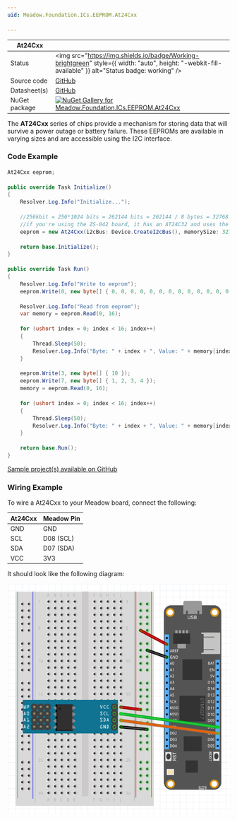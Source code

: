 ```yaml
---
uid: Meadow.Foundation.ICs.EEPROM.At24Cxx

---
```


| At24Cxx | |
|--------|--------|
| Status | <img src="https://img.shields.io/badge/Working-brightgreen" style={{ width: "auto", height: "-webkit-fill-available" }} alt="Status badge: working" /> |
| Source code | [GitHub](https://github.com/WildernessLabs/Meadow.Foundation/tree/main/Source/Meadow.Foundation.Peripherals/ICs.EEPROM.At24Cxx) |
| Datasheet(s) | [GitHub](https://github.com/WildernessLabs/Meadow.Foundation/tree/main/Source/Meadow.Foundation.Peripherals/ICs.EEPROM.At24Cxx/Datasheet) |
| NuGet package | <a href="https://www.nuget.org/packages/Meadow.Foundation.ICs.EEPROM.At24Cxx/" target="_blank"><img src="https://img.shields.io/nuget/v/Meadow.Foundation.ICs.EEPROM.At24Cxx.svg?label=Meadow.Foundation.ICs.EEPROM.At24Cxx" alt="NuGet Gallery for Meadow.Foundation.ICs.EEPROM.At24Cxx" /></a> |

The **AT24Cxx** series of chips provide a mechanism for storing data that will survive a power outage or battery failure.  These EEPROMs are available in varying sizes and are accessible using the I2C interface.

### Code Example

```csharp
At24Cxx eeprom;

public override Task Initialize()
{
    Resolver.Log.Info("Initialize...");

    //256kbit = 256*1024 bits = 262144 bits = 262144 / 8 bytes = 32768 bytes
    //if you're using the ZS-042 board, it has an AT24C32 and uses the default value of 8192
    eeprom = new At24Cxx(i2cBus: Device.CreateI2cBus(), memorySize: 32768);

    return base.Initialize();
}

public override Task Run()
{
    Resolver.Log.Info("Write to eeprom");
    eeprom.Write(0, new byte[] { 0, 0, 0, 0, 0, 0, 0, 0, 0, 0, 0, 0, 0, 0, 0, 0 });

    Resolver.Log.Info("Read from eeprom");
    var memory = eeprom.Read(0, 16);

    for (ushort index = 0; index < 16; index++)
    {
        Thread.Sleep(50);
        Resolver.Log.Info("Byte: " + index + ", Value: " + memory[index]);
    }

    eeprom.Write(3, new byte[] { 10 });
    eeprom.Write(7, new byte[] { 1, 2, 3, 4 });
    memory = eeprom.Read(0, 16);

    for (ushort index = 0; index < 16; index++)
    {
        Thread.Sleep(50);
        Resolver.Log.Info("Byte: " + index + ", Value: " + memory[index]);
    }

    return base.Run();
}

```

[Sample project(s) available on GitHub](https://github.com/WildernessLabs/Meadow.Foundation/tree/main/Source/Meadow.Foundation.Peripherals/ICs.EEPROM.At24Cxx/Samples/At24Cxx_Sample)

### Wiring Example

To wire a At24Cxx to your Meadow board, connect the following:

| At24Cxx | Meadow Pin  |
|---------|-------------|
| GND     | GND         |
| SCL     | D08 (SCL)   |
| SDA     | D07 (SDA)   |
| VCC     | 3V3         |

It should look like the following diagram:

<img src="/docs/API_Assets/Meadow.Foundation.ICs.EEPROM.AT24Cxx/AT24Cxx_Fritzing.png" />




